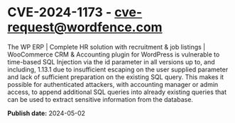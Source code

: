 # CVE-2024-1173 - cve-request@wordfence.com

The WP ERP | Complete HR solution with recruitment & job listings | WooCommerce CRM & Accounting plugin for WordPress is vulnerable to time-based SQL Injection via the id parameter in all versions up to, and including, 1.13.1 due to insufficient escaping on the user supplied parameter and lack of sufficient preparation on the existing SQL query.  This makes it possible for authenticated attackers, with accounting manager or admin access, to append additional SQL queries into already existing queries that can be used to extract sensitive information from the database.

**Publish date:** 2024-05-02
